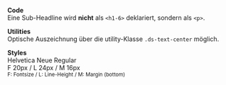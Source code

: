 __Code__  
Eine Sub-Headline wird __nicht__ als `<h1-6>` deklariert, sondern als `<p>`.  

__Utilities__  
Optische Auszeichnung über die utility-Klasse `.ds-text-center` möglich.

__Styles__  
Helvetica Neue Regular  
F 20px / L 24px / M 16px  
<small>F: Fontsize / L: Line-Height / M: Margin (bottom)</small>
